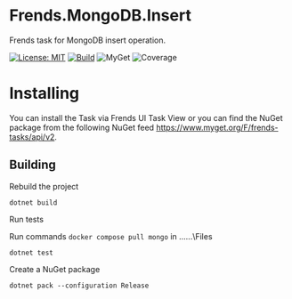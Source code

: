 # Frends.MongoDB.Insert
Frends task for MongoDB insert operation.

[![License: MIT](https://img.shields.io/badge/License-MIT-green.svg)](https://opensource.org/licenses/MIT)
[![Build](https://github.com/FrendsPlatform/Frends.MongoDB/actions/workflows/Insert_build_and_test_on_main.yml/badge.svg)](https://github.com/FrendsPlatform/Frends.MongoDB/actions)
![MyGet](https://img.shields.io/myget/frends-tasks/v/Frends.MongoDB.Insert)
![Coverage](https://app-github-custom-badges.azurewebsites.net/Badge?key=FrendsPlatform/Frends.MongoDB/Frends.MongoDB.Insert|main)

# Installing

You can install the Task via Frends UI Task View or you can find the NuGet package from the following NuGet feed https://www.myget.org/F/frends-tasks/api/v2.

## Building


Rebuild the project

`dotnet build`

Run tests
 
Run commands `docker compose pull mongo` in ..\..\..\Files

`dotnet test`


Create a NuGet package

`dotnet pack --configuration Release`